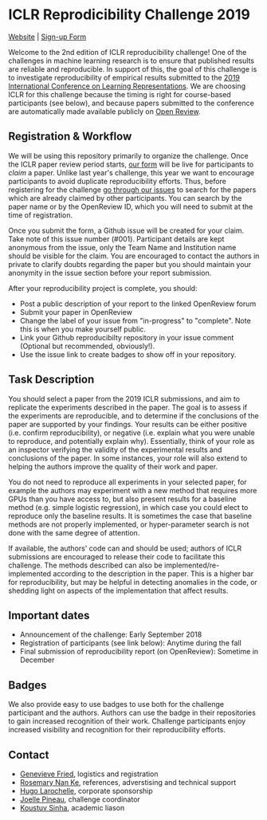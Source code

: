 # ICLR Reprodicibility Challenge 2019

[Website]() | [Sign-up Form]() 

Welcome to the 2nd edition of ICLR reproducibility challenge! One of the challenges in machine learning research is to ensure that published results are reliable and reproducible. In support of this, the goal of this challenge is to investigate reproducibility of empirical results submitted to the [2019 International Conference on Learning Representations](http://iclr.cc/).
We are choosing ICLR for this challenge because the timing is right for course-based participants (see below), and because papers submitted to the conference are automatically made available publicly on [Open Review](https://openreview.net/).

## Registration & Workflow

We will be using this repository primarily to organize the challenge. Once the ICLR paper review period starts, [our form]() will be live for participants to _claim_ a paper. Unlike last year's challenge, this year we want to encourage participants to avoid duplicate reproducibility efforts. Thus, before registering for the challenge [go through our issues]() to search for the papers which are already claimed by other participants. You can search by the paper name or by the OpenReview ID, which you will need to submit at the time of registration.

Once you submit the form, a Github issue will be created for your claim. Take note of this issue number (#001). Participant details are kept anonymous from the issue, only the Team Name and Institution name should be visible for the claim. You are encouraged to contact the authors in private to clarify doubts regarding the paper but you should maintain your anonymity in the issue section before your report submission.

After your reproducibility project is complete, you should:

- Post a public description of your report to the linked OpenReview forum
- Submit your paper in OpenReview
- Change the label of your issue from "in-progress" to "complete". Note this is when you make yourself public.
- Link your Github reproducibilty repository in your issue comment (Optional but recommended, obviously!).
- Use the issue link to create badges to show off in your repository.

## Task Description

You should select a paper from the 2019 ICLR submissions, and aim to replicate the experiments described in the paper. The goal is to assess if the experiments are reproducible, and to determine if the conclusions of the paper are supported by your findings. Your results can be either positive (i.e. confirm reproducibility), or negative (i.e. explain what you were unable to reproduce, and potentially explain why).
Essentially, think of your role as an inspector verifying the validity of the experimental results and conclusions of the paper. In some instances, your role will also extend to helping the authors improve the quality of their work and paper.

You do not need to reproduce all experiments in your selected paper, for example the authors may experiment with a new method that requires more GPUs than you have access to, but also present results for a baseline method (e.g. simple logistic regression), in which case you could elect to reproduce only the baseline results. It is sometimes the case that baseline methods are not properly implemented, or hyper-parameter search is not done with the same degree of attention.

If available, the authors' code can and should be used; authors of ICLR submissions are encouraged to release their code to facilitate this challenge. The methods described can also be implemented/re-implemented according to the description in the paper. This is a higher bar for reproducibility, but may be helpful in detecting anomalies in the code, or shedding light on aspects of the implementation that affect results.


## Important dates

- Announcement of the challenge: Early September 2018
- Registration of participants (see link below): Anytime during the fall
- Final submission of reproducibility report (on OpenReview): Sometime in December


## Badges

We also provide easy to use badges to use both for the challenge participant and the authors. Authors can use the badge in their repositories to gain increased recognition of their work. Challenge participants enjoy increased visibility and recognition for their reproducibility efforts.

## Contact

- [Genevieve Fried](), logistics and registration
- [Rosemary Nan Ke](), references, adverstising and technical support
- [Hugo Larochelle](), corporate sponsorship
- [Joelle Pineau](), challenge coordinator
- [Koustuv Sinha](), academic liason

